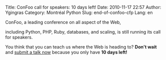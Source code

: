 Title: ConFoo call for speakers: 10 days left!
Date: 2010-11-17 22:57
Author: Ygingras
Category: Montréal Python
Slug: end-of-confoo-cfp
Lang: en

<!--:en-->ConFoo, a leading conference on all aspect of the Web,
including Python, PHP, Ruby, databases, and scaling, is still running
its call for speakers.

You think that you can teach us where the Web is heading to? **Don't
wait** and [submit a talk now][] because you only have **10 days
left!**<!--:-->

  [submit a talk now]: http://confoo.ca/en/call-for-papers
